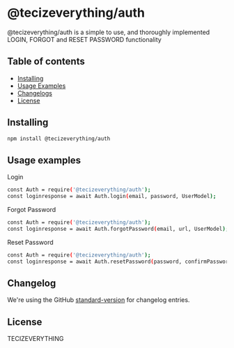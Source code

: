 # @tecizeverything/auth

@tecizeverything/auth is a simple to use, and thoroughly implemented LOGIN, FORGOT and RESET PASSWORD functionality

## Table of contents
- [Installing](#installing)
- [Usage Examples](#usage-examples)
- [Changelogs](#changelog)
- [License](#license)

## Installing
```sh
npm install @tecizeverything/auth
```

## Usage examples
Login
```sh
const Auth = require('@tecizeverything/auth');
const loginresponse = await Auth.login(email, password, UserModel);
```
Forgot Password
```sh
const Auth = require('@tecizeverything/auth');
const loginresponse = await Auth.forgotPassword(email, url, UserModel);
```
Reset Password
```sh
const Auth = require('@tecizeverything/auth');
const loginresponse = await Auth.resetPassword(password, confirmPassword, token, UserModel);
```

## Changelog
We're using the GitHub [standard-version](https://github.com/TecizEverything/auth-package/blob/master/CHANGELOG.md) for changelog entries.

## License
TECIZEVERYTHING
